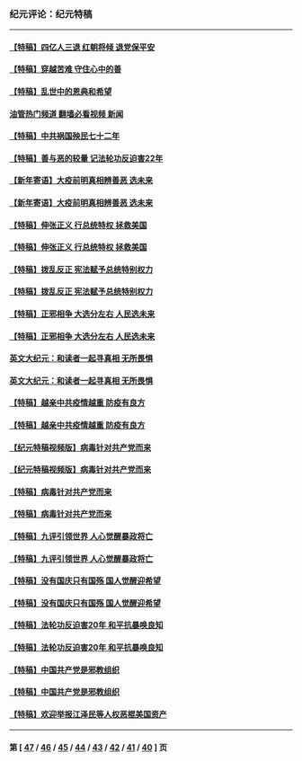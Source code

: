 ### 纪元评论：纪元特稿
---
#### [【特稿】四亿人三退 红朝将倾 退党保平安](../../pages/nsc424/n13794378.md?11280330) 
#### [【特稿】穿越苦难 守住心中的善](../../pages/nsc424/n13784979.md?11280330) 
#### [【特稿】乱世中的恩典和希望](../../pages/nsc424/n13734687.md?11280330) 
#### [油管热门频道 翻墙必看视频 新闻](ok?11280330)
#### [【特稿】中共祸国殃民七十二年](../../pages/nsc424/n13272607.md?11280330) 
#### [【特稿】善与恶的较量 记法轮功反迫害22年](../../pages/nsc424/n13086597.md?11280330) 
#### [【新年寄语】大疫前明真相辨善恶 选未来](../../pages/nsc424/n12660855.md?11280330) 
#### [【新年寄语】大疫前明真相辨善恶 选未来](../../pages/nsc424/n12660855.md?11280330) 
#### [【特稿】伸张正义 行总统特权 拯救美国](../../pages/nsc424/n12616806.md?11280330) 
#### [【特稿】伸张正义 行总统特权 拯救美国](../../pages/nsc424/n12616806.md?11280330) 
#### [【特稿】拨乱反正 宪法赋予总统特别权力](../../pages/nsc424/n12598306.md?11280330) 
#### [【特稿】拨乱反正 宪法赋予总统特别权力](../../pages/nsc424/n12598306.md?11280330) 
#### [【特稿】正邪相争 大选分左右 人民选未来](../../pages/nsc424/n12545208.md?11280330) 
#### [【特稿】正邪相争 大选分左右 人民选未来](../../pages/nsc424/n12545208.md?11280330) 
#### [英文大纪元：和读者一起寻真相 无所畏惧](../../pages/nsc424/n12542027.md?11280330) 
#### [英文大纪元：和读者一起寻真相 无所畏惧](../../pages/nsc424/n12542027.md?11280330) 
#### [【特稿】越亲中共疫情越重 防疫有良方](../../pages/nsc424/n12042989.md?11280330) 
#### [【特稿】越亲中共疫情越重 防疫有良方](../../pages/nsc424/n12042989.md?11280330) 
#### [【纪元特稿视频版】病毒针对共产党而来](../../pages/nsc424/n11977328.md?11280330) 
#### [【纪元特稿视频版】病毒针对共产党而来](../../pages/nsc424/n11977328.md?11280330) 
#### [【特稿】病毒针对共产党而来](../../pages/nsc424/n11928818.md?11280330) 
#### [【特稿】病毒针对共产党而来](../../pages/nsc424/n11928818.md?11280330) 
#### [【特稿】九评引领世界 人心觉醒暴政将亡](../../pages/nsc424/n11660496.md?11280330) 
#### [【特稿】九评引领世界 人心觉醒暴政将亡](../../pages/nsc424/n11660496.md?11280330) 
#### [【特稿】没有国庆只有国殇 国人觉醒迎希望](../../pages/nsc424/n11549354.md?11280330) 
#### [【特稿】没有国庆只有国殇 国人觉醒迎希望](../../pages/nsc424/n11549354.md?11280330) 
#### [【特稿】法轮功反迫害20年 和平抗暴唤良知](../../pages/nsc424/n11389135.md?11280330) 
#### [【特稿】法轮功反迫害20年 和平抗暴唤良知](../../pages/nsc424/n11389135.md?11280330) 
#### [【特稿】中国共产党是邪教组织](../../pages/nsc424/n11355551.md?11280330) 
#### [【特稿】中国共产党是邪教组织](../../pages/nsc424/n11355551.md?11280330) 
#### [【特稿】欢迎举报江泽民等人权恶棍美国资产](../../pages/nsc424/n11303040.md?11280330) 

---
#### 第 [ [47](./47.md?11280330) / [46](./46.md?11280330) / [45](./45.md?11280330) / [44](./44.md?11280330) / [43](./43.md?11280330) / [42](./42.md?11280330) / [41](./41.md?11280330) / [40](./40.md?11280330) ] 页
